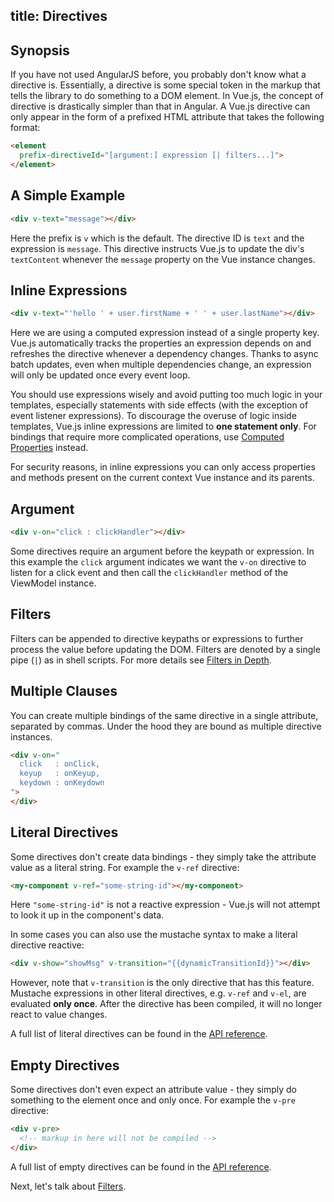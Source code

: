 title: Directives
---

## Synopsis

If you have not used AngularJS before, you probably don't know what a directive is. Essentially, a directive is some special token in the markup that tells the library to do something to a DOM element. In Vue.js, the concept of directive is drastically simpler than that in Angular. A Vue.js directive can only appear in the form of a prefixed HTML attribute that takes the following format:

``` html
<element
  prefix-directiveId="[argument:] expression [| filters...]">
</element>
```

## A Simple Example

``` html
<div v-text="message"></div>
```

Here the prefix is `v` which is the default. The directive ID is `text` and the expression is `message`. This directive instructs Vue.js to update the div's `textContent` whenever the `message` property on the Vue instance changes.

## Inline Expressions

``` html
<div v-text="'hello ' + user.firstName + ' ' + user.lastName"></div>
```

Here we are using a computed expression instead of a single property key. Vue.js automatically tracks the properties an expression depends on and refreshes the directive whenever a dependency changes. Thanks to async batch updates, even when multiple dependencies change, an expression will only be updated once every event loop.

You should use expressions wisely and avoid putting too much logic in your templates, especially statements with side effects (with the exception of event listener expressions). To discourage the overuse of logic inside templates, Vue.js inline expressions are limited to **one statement only**. For bindings that require more complicated operations, use [Computed Properties](/guide/computed.html) instead.

<p class="tip">For security reasons, in inline expressions you can only access properties and methods present on the current context Vue instance and its parents.</p>

## Argument

``` html
<div v-on="click : clickHandler"></div>
```

Some directives require an argument before the keypath or expression. In this example the `click` argument indicates we want the `v-on` directive to listen for a click event and then call the `clickHandler` method of the ViewModel instance.

## Filters

Filters can be appended to directive keypaths or expressions to further process the value before updating the DOM. Filters are denoted by a single pipe (`|`) as in shell scripts. For more details see [Filters in Depth](/guide/filters.html).

## Multiple Clauses

You can create multiple bindings of the same directive in a single attribute, separated by commas. Under the hood they are bound as multiple directive instances.

``` html
<div v-on="
  click   : onClick,
  keyup   : onKeyup,
  keydown : onKeydown
">
</div>
```

## Literal Directives

Some directives don't create data bindings - they simply take the attribute value as a literal string. For example the `v-ref` directive:

``` html
<my-component v-ref="some-string-id"></my-component>
```

Here `"some-string-id"` is not a reactive expression - Vue.js will not attempt to look it up in the component's data.

In some cases you can also use the mustache syntax to make a literal directive reactive:

``` html
<div v-show="showMsg" v-transition="{{dynamicTransitionId}}"></div>
```

However, note that `v-transition` is the only directive that has this feature. Mustache expressions in other literal directives, e.g. `v-ref` and `v-el`, are evaluated **only once**. After the directive has been compiled, it will no longer react to value changes.

A full list of literal directives can be found in the [API reference](/api/directives.html#Literal_Directives).

## Empty Directives

Some directives don't even expect an attribute value - they simply do something to the element once and only once. For example the `v-pre` directive:

``` html
<div v-pre>
  <!-- markup in here will not be compiled -->
</div>
```

A full list of empty directives can be found in the [API reference](/api/directives.html#Empty_Directives).

Next, let's talk about [Filters](/guide/filters.html).
